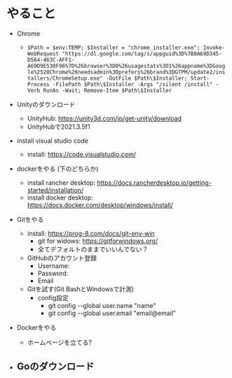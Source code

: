 # やること
- Chrome
    - ```$Path = $env:TEMP; $Installer = "chrome_installer.exe"; Invoke-WebRequest "https://dl.google.com/tag/s/appguid%3D%7B8A69D345-D564-463C-AFF1-A69D9E530F96%7D%26browser%3D0%26usagestats%3D1%26appname%3DGoogle%2520Chrome%26needsadmin%3Dprefers%26brand%3DGTPM/update2/installers/ChromeSetup.exe" -OutFile $Path\$Installer; Start-Process -FilePath $Path\$Installer -Args "/silent /install" -Verb RunAs -Wait; Remove-Item $Path\$Installer``` 
 

- Unityのダウンロード
    - UnityHub: https://unity3d.com/jp/get-unity/download 
    - UnityHubで2021.3.5f1 

- install visual studio code
    - install: https://code.visualstudio.com/ 

- dockerをやる (下のどちらか)
    - install rancher desktop: https://docs.rancherdesktop.io/getting-started/installation/
    - install docker desktop: https://docs.docker.com/desktop/windows/install/ 

- Gitをやる
    - install: https://prog-8.com/docs/git-env-win 
        - git for widows: https://gitforwindows.org/  
        - 全てデフォルトのままでいいんでない？ 
    - GitHubのアカウント登録 
        - Username: 
        - Password: 
        - Email
    - Gitを試す(Git BashとWindowsで計測)
        - config設定 
            - git config --global user.name "name" 
            - git config --global user.email "email@email"

- Dockerをやる  
    - ホームページを立てる? 

- Goのダウンロード
    - 









